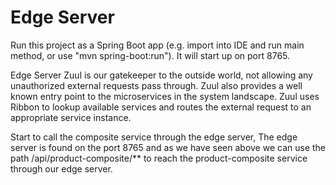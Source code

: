 # Edge Server

Run this project as a Spring Boot app (e.g. import into IDE and run
main method, or use "mvn spring-boot:run"). It will start up on port
8765.

Edge Server Zuul is our gatekeeper to the outside world, not allowing 
any unauthorized external requests pass through. Zuul also provides a 
well known entry point to the microservices in the system landscape. 
Zuul uses Ribbon to lookup available services and routes the external 
request to an appropriate service instance.

Start to call the composite service through the edge server, The edge 
server is found on the port 8765  and as we have seen above we can use 
the path /api/product-composite/** to reach the product-composite 
service through our edge server. 
